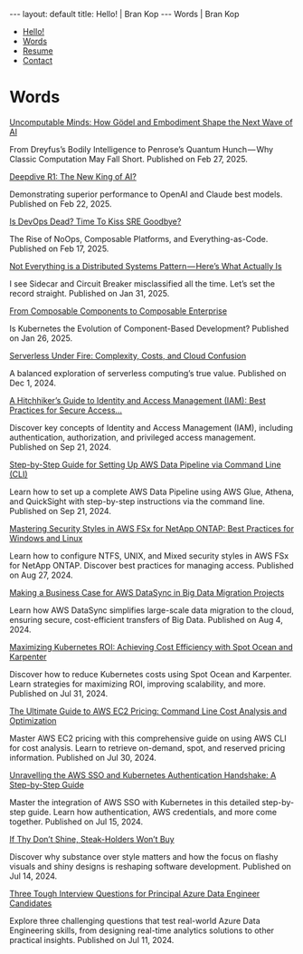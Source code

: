 \--- layout: default title: Hello! | Bran Kop --- Words | Bran Kop     

*   [Hello!](../index.htm)
*   [Words](index.htm)
*   [Resume](../resume/index.htm)
*   [Contact](../contact/index.htm)

Words
=====

[Uncomputable Minds: How Gödel and Embodiment Shape the Next Wave of AI](https://medium.com/@brankop/uncomputable-minds-how-g%C3%B6del-and-embodiment-shape-the-next-wave-of-ai-d24fb2eead20)

From Dreyfus’s Bodily Intelligence to Penrose’s Quantum Hunch — Why Classic Computation May Fall Short. Published on Feb 27, 2025.

[Deepdive R1: The New King of AI?](https://medium.com/@brankop/deepdive-r1-the-new-king-of-ai-2d6c0e072a33)

Demonstrating superior performance to OpenAI and Claude best models. Published on Feb 22, 2025.

[Is DevOps Dead? Time To Kiss SRE Goodbye?](https://medium.com/@brankop/is-devops-dead-time-to-kiss-sre-goodbye-668125298b0a)

The Rise of NoOps, Composable Platforms, and Everything-as-Code. Published on Feb 17, 2025.

[Not Everything is a Distributed Systems Pattern — Here’s What Actually Is](https://medium.com/@brankop/not-everything-is-a-distributed-systems-pattern-heres-what-actually-is-60f639babea4)

I see Sidecar and Circuit Breaker misclassified all the time. Let’s set the record straight. Published on Jan 31, 2025.

[From Composable Components to Composable Enterprise](https://medium.com/@brankop/from-composable-components-to-composable-enterprise-6bd7b5f26656)

Is Kubernetes the Evolution of Component-Based Development? Published on Jan 26, 2025.

[Serverless Under Fire: Complexity, Costs, and Cloud Confusion](https://medium.com/@brankop/serverless-under-fire-complexity-costs-and-cloud-confusion-386b2a8c32a2)

A balanced exploration of serverless computing’s true value. Published on Dec 1, 2024.

[A Hitchhiker’s Guide to Identity and Access Management (IAM): Best Practices for Secure Access…](https://medium.com/@brankop/a-hitchhikers-guide-to-identity-access-management-1c80b838a8ce)

Discover key concepts of Identity and Access Management (IAM), including authentication, authorization, and privileged access management. Published on Sep 21, 2024.

[Step-by-Step Guide for Setting Up AWS Data Pipeline via Command Line (CLI)](https://medium.com/@brankop/step-by-step-guide-for-setting-up-aws-data-pipeline-via-command-line-518b77be5847)

Learn how to set up a complete AWS Data Pipeline using AWS Glue, Athena, and QuickSight with step-by-step instructions via the command line. Published on Sep 21, 2024.

[Mastering Security Styles in AWS FSx for NetApp ONTAP: Best Practices for Windows and Linux](https://medium.com/@brankop/security-styles-in-aws-fsx-netapp-ontap-9f938aa85bb0)

Learn how to configure NTFS, UNIX, and Mixed security styles in AWS FSx for NetApp ONTAP. Discover best practices for managing access. Published on Aug 27, 2024.

[Making a Business Case for AWS DataSync in Big Data Migration Projects](https://medium.com/@brankop/making-a-business-case-for-aws-datasync-in-big-data-migration-projects-8721df70b9a9)

Learn how AWS DataSync simplifies large-scale data migration to the cloud, ensuring secure, cost-efficient transfers of Big Data. Published on Aug 4, 2024.

[Maximizing Kubernetes ROI: Achieving Cost Efficiency with Spot Ocean and Karpenter](https://medium.com/@brankop/cost-effective-kubernetes-achieving-optimal-roi-with-spot-ocean-and-karpenter-0055c1ed6f1e)

Discover how to reduce Kubernetes costs using Spot Ocean and Karpenter. Learn strategies for maximizing ROI, improving scalability, and more. Published on Jul 31, 2024.

[The Ultimate Guide to AWS EC2 Pricing: Command Line Cost Analysis and Optimization](https://medium.com/@brankop/the-ultimate-guide-to-aws-ec2-pricing-analysis-ca62b4d5c646)

Master AWS EC2 pricing with this comprehensive guide on using AWS CLI for cost analysis. Learn to retrieve on-demand, spot, and reserved pricing information. Published on Jul 30, 2024.

[Unravelling the AWS SSO and Kubernetes Authentication Handshake: A Step-by-Step Guide](https://medium.com/@brankop/unraveling-the-aws-sso-and-kubernetes-authentication-handshake-a-step-by-step-guide-93f7a2a87600)

Master the integration of AWS SSO with Kubernetes in this detailed step-by-step guide. Learn how authentication, AWS credentials, and more come together. Published on Jul 15, 2024.

[If Thy Don’t Shine, Steak-Holders Won’t Buy](https://medium.com/@brankop/if-thy-dont-shine-steak-holders-won-t-buy-2ceab5cd2a21)

Discover why substance over style matters and how the focus on flashy visuals and shiny designs is reshaping software development. Published on Jul 14, 2024.

[Three Tough Interview Questions for Principal Azure Data Engineer Candidates](https://medium.com/@brankop/three-challenging-questions-i-usually-ask-candidates-for-principal-azure-data-engineer-position-e235b69bb584)

Explore three challenging questions that test real-world Azure Data Engineering skills, from designing real-time analytics solutions to other practical insights. Published on Jul 11, 2024.